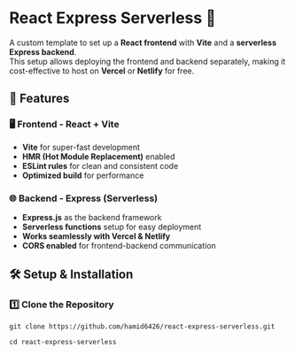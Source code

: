 # React Express Serverless 🚀

A custom template to set up a **React frontend** with **Vite** and a **serverless Express backend**.  
This setup allows deploying the frontend and backend separately, making it cost-effective to host on **Vercel** or **Netlify** for free.

## 📌 Features

### 🖥️ Frontend - React + Vite
- **Vite** for super-fast development  
- **HMR (Hot Module Replacement)** enabled  
- **ESLint rules** for clean and consistent code  
- **Optimized build** for performance  

### 🌐 Backend - Express (Serverless)
- **Express.js** as the backend framework  
- **Serverless functions** setup for easy deployment  
- **Works seamlessly with Vercel & Netlify**  
- **CORS enabled** for frontend-backend communication  

## 🛠️ Setup & Installation

### 1️⃣ Clone the Repository
```
git clone https://github.com/hamid6426/react-express-serverless.git
```

```
cd react-express-serverless
```

